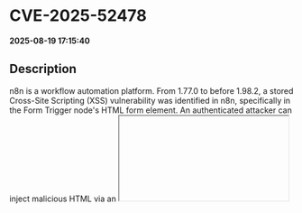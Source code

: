 # CVE-2025-52478

**2025-08-19 17:15:40**

## Description
n8n is a workflow automation platform. From 1.77.0 to before 1.98.2, a stored Cross-Site Scripting (XSS) vulnerability was identified in n8n, specifically in the Form Trigger node's HTML form element. An authenticated attacker can inject malicious HTML via an <iframe> with a srcdoc payload that includes arbitrary JavaScript execution. The attacker can also inject malicious Javascript by using <video> coupled <source> using an onerror event. While using iframe or a combination of video and source tag, this vulnerability allows for Account Takeover (ATO) by exfiltrating n8n-browserId and session cookies from authenticated users who visit a maliciously crafted form. Using these tokens and cookies, an attacker can impersonate the victim and change account details such as email addresses, enabling full control over the account—especially if 2FA is not enabled. Users should upgrade to version >= 1.98.2.

![](https://img.shields.io/static/v1?label=Score&message=8.7&color=red)
![](https://img.shields.io/static/v1?label=Severity&message=HIGH&color=red)
![](https://img.shields.io/static/v1?label=CWE&message=XSS&color=green)

## Links
- [https://github.com/n8n-io/n8n/commit/7940384a85041a1890b1203d69c092c887312500](https://github.com/n8n-io/n8n/commit/7940384a85041a1890b1203d69c092c887312500)
- [https://github.com/n8n-io/n8n/pull/16329](https://github.com/n8n-io/n8n/pull/16329)
- [https://github.com/n8n-io/n8n/security/advisories/GHSA-hfmv-hhh3-43f2](https://github.com/n8n-io/n8n/security/advisories/GHSA-hfmv-hhh3-43f2)
